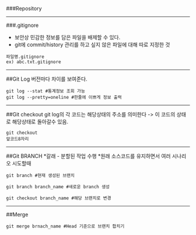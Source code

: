 ###Repository

---
###.gitignore
- 보안상 민감한 정보를 담은 파일을 배제할 수 있다.
- git에 commit/history 관리를 하고 싶지 않은 파일에 대해 따로 지정한 것
```
파일명.gitignore
ex) abc.txt.gitignore
```
---
##Git Log
버전마다 차이를 보여준다.
```
git log --stat #통계정보 조회 가능
git log --pretty=oneline #한줄에 이쁘게 정보 출력
```
---
##Git checkout
git log의 각 코드는 해당상태의 주소를 의미한다 -> 이 코드의 상태로 해당상태로 돌아갈수 있음.
```
git checkout 
앞코드8자리
```
---
##Git BRANCH
*갈래 - 분할된 작업 수행
*원래 소스코드를 유지하면서 여러 시나리오 시도할때
```
git branch #현재 생성된 브랜치
``` 

```
git branch branch_name #새로운 branch 생성
```
```
git checkout branch_name #해당 브랜치로 변경
```
---
##Merge
```
git merge brnach_name #Head 기준으로 브랜치 합치기
```
  